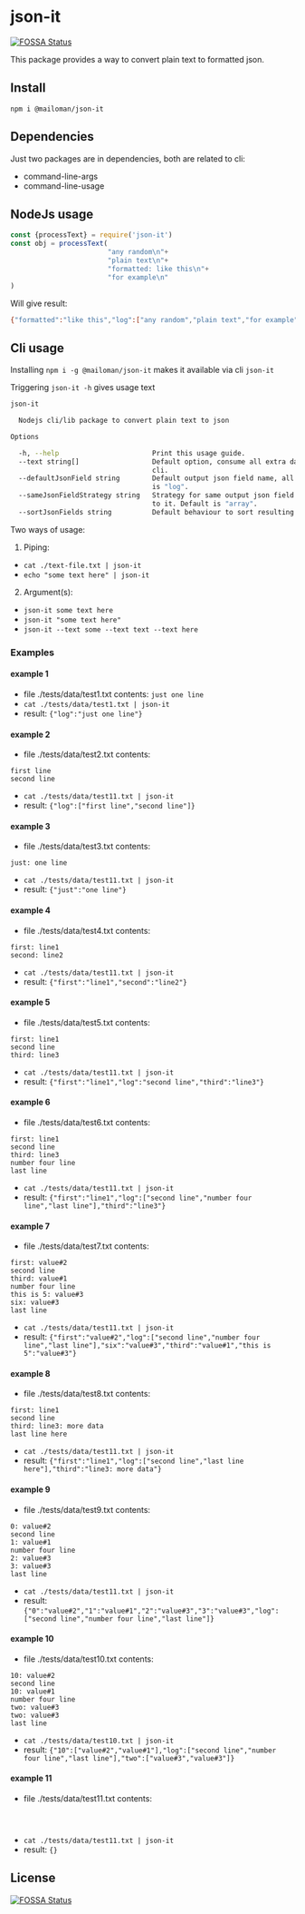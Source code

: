 # json-it
[![FOSSA Status](https://app.fossa.io/api/projects/git%2Bgithub.com%2Fmailoman%2Fnode-json-it.svg?type=shield)](https://app.fossa.io/projects/git%2Bgithub.com%2Fmailoman%2Fnode-json-it?ref=badge_shield)

This package provides a way to convert plain text to formatted json.

## Install
`npm i @mailoman/json-it`

## Dependencies
Just two packages are in dependencies, both are related to cli:
* command-line-args
* command-line-usage

## NodeJs usage
```javascript
const {processText} = require('json-it')
const obj = processText(
                        "any random\n"+
                        "plain text\n"+
                        "formatted: like this\n"+
                        "for example\n"
)

```
Will give result:
```bash
{"formatted":"like this","log":["any random","plain text","for example"]}

```

## Cli usage
Installing `npm i -g @mailoman/json-it` makes it available via cli `json-it`

Triggering `json-it -h` gives usage text
```bash
json-it

  Nodejs cli/lib package to convert plain text to json 

Options

  -h, --help                       Print this usage guide.                                                       
  --text string[]                  Default option, consume all extra data string provided via pipe or just in    
                                   cli.                                                                          
  --defaultJsonField string        Default output json field name, all unrecognized lines will go there. Default 
                                   is "log".                                                                     
  --sameJsonFieldStrategy string   Strategy for same output json field names, all values will go there according 
                                   to it. Default is "array".                                                    
  --sortJsonFields string          Default behaviour to sort resulting json. Default is "keys".  
```

Two ways of usage:
1. Piping: 
  *  `cat ./text-file.txt | json-it`
  *  `echo "some text here" | json-it`

2. Argument(s):
  * `json-it some text here`
  * `json-it "some text here"`
  * `json-it --text some --text text --text here`       

### Examples
#### example 1
* file ./tests/data/test1.txt contents:
`just one line`
* `cat ./tests/data/test1.txt | json-it`
* result:
`{"log":"just one line"}`

#### example 2
* file ./tests/data/test2.txt contents:
```text
first line
second line
```
* `cat ./tests/data/test11.txt | json-it`
* result:
`{"log":["first line","second line"]}`

#### example 3
* file ./tests/data/test3.txt contents:
```text
just: one line
```
* `cat ./tests/data/test11.txt | json-it`
* result:
`{"just":"one line"}`

#### example 4
* file ./tests/data/test4.txt contents:
```text
first: line1
second: line2
```
* `cat ./tests/data/test11.txt | json-it`
* result:
`{"first":"line1","second":"line2"}`


#### example 5
* file ./tests/data/test5.txt contents:
```text
first: line1
second line
third: line3
```
* `cat ./tests/data/test11.txt | json-it`
* result:
`{"first":"line1","log":"second line","third":"line3"}`

#### example 6
* file ./tests/data/test6.txt contents:
```text
first: line1
second line
third: line3
number four line
last line
```
* `cat ./tests/data/test11.txt | json-it`
* result:
`{"first":"line1","log":["second line","number four line","last line"],"third":"line3"}`

#### example 7
* file ./tests/data/test7.txt contents:
```text
first: value#2
second line
third: value#1
number four line
this is 5: value#3
six: value#3
last line
```
* `cat ./tests/data/test11.txt | json-it`
* result:
`{"first":"value#2","log":["second line","number four line","last line"],"six":"value#3","third":"value#1","this is 5":"value#3"}`

#### example 8
* file ./tests/data/test8.txt contents:
```text
first: line1
second line
third: line3: more data
last line here
```
* `cat ./tests/data/test11.txt | json-it`
* result:
`{"first":"line1","log":["second line","last line here"],"third":"line3: more data"}`

#### example 9
* file ./tests/data/test9.txt contents:
```text
0: value#2
second line
1: value#1
number four line
2: value#3
3: value#3
last line
```
* `cat ./tests/data/test11.txt | json-it`
* result:
`{"0":"value#2","1":"value#1","2":"value#3","3":"value#3","log":["second line","number four line","last line"]}`


#### example 10
* file ./tests/data/test10.txt contents:
```text
10: value#2
second line
10: value#1
number four line
two: value#3
two: value#3
last line
```
* `cat ./tests/data/test10.txt | json-it`
* result:
`{"10":["value#2","value#1"],"log":["second line","number four line","last line"],"two":["value#3","value#3"]}`

#### example 11
* file ./tests/data/test11.txt contents:
```text



```
* `cat ./tests/data/test11.txt | json-it`
* result:
`{}`


## License
[![FOSSA Status](https://app.fossa.io/api/projects/git%2Bgithub.com%2Fmailoman%2Fnode-json-it.svg?type=large)](https://app.fossa.io/projects/git%2Bgithub.com%2Fmailoman%2Fnode-json-it?ref=badge_large)